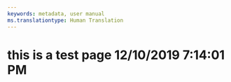 ```yaml
---
keywords: metadata, user manual
ms.translationtype: Human Translation
---
```

# this is a test page 12/10/2019 7:14:01 PM